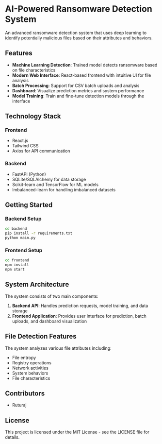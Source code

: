# AI-Powered Ransomware Detection System

An advanced ransomware detection system that uses deep learning to identify potentially malicious files based on their attributes and behaviors.

## Features

- **Machine Learning Detection**: Trained model detects ransomware based on file characteristics
- **Modern Web Interface**: React-based frontend with intuitive UI for file analysis
- **Batch Processing**: Support for CSV batch uploads and analysis
- **Dashboard**: Visualize prediction metrics and system performance
- **Model Training**: Train and fine-tune detection models through the interface

## Technology Stack

### Frontend
- React.js
- Tailwind CSS
- Axios for API communication

### Backend
- FastAPI (Python)
- SQLite/SQLAlchemy for data storage
- Scikit-learn and TensorFlow for ML models
- Imbalanced-learn for handling imbalanced datasets

## Getting Started

### Backend Setup

```bash
cd backend
pip install -r requirements.txt
python main.py
```

### Frontend Setup

```bash
cd frontend
npm install
npm start
```

## System Architecture

The system consists of two main components:
1. **Backend API**: Handles prediction requests, model training, and data storage
2. **Frontend Application**: Provides user interface for prediction, batch uploads, and dashboard visualization

## File Detection Features

The system analyzes various file attributes including:
- File entropy
- Registry operations
- Network activities
- System behaviors
- File characteristics

## Contributors

- Ruturaj

## License

This project is licensed under the MIT License - see the LICENSE file for details. 